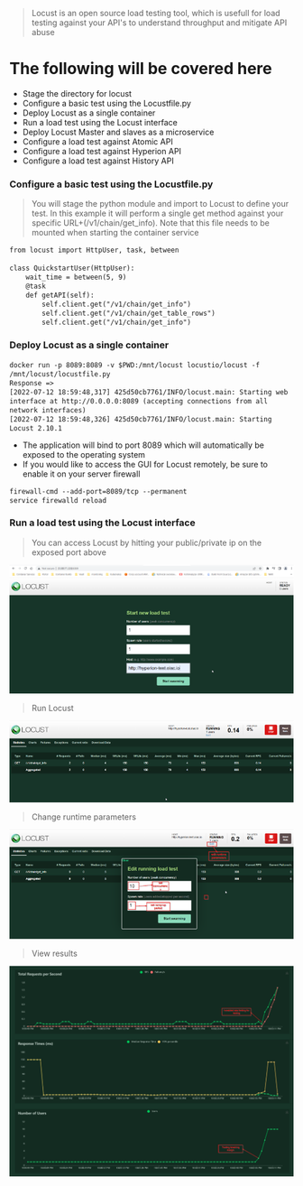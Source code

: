 >Locust is an open source load testing tool, which is usefull for load testing against your API's to understand throughput and mitigate API abuse

# The following will be covered here
- Stage the directory for locust
- Configure a basic test using the Locustfile.py
- Deploy Locust as a single container
- Run a load test using the Locust interface
- Deploy Locust Master and slaves as a microservice
- Configure a load test against Atomic API
- Configure a load test against Hyperion API
- Configure a load test against History API

### Configure a basic test using the Locustfile.py
> You will stage the python module and import to Locust to define your test. In this example it will perform a single get method against your specific URL+(/v1/chain/get_info). Note that this file needs to be mounted when starting the container service
 
```
from locust import HttpUser, task, between

class QuickstartUser(HttpUser):
    wait_time = between(5, 9)
    @task
    def getAPI(self):
        self.client.get("/v1/chain/get_info")
        self.client.get("/v1/chain/get_table_rows")
        self.client.get("/v1/chain/get_info")
```
### Deploy Locust as a single container
```
docker run -p 8089:8089 -v $PWD:/mnt/locust locustio/locust -f /mnt/locust/locustfile.py
Response =>
[2022-07-12 18:59:48,317] 425d50cb7761/INFO/locust.main: Starting web interface at http://0.0.0.0:8089 (accepting connections from all network interfaces)
[2022-07-12 18:59:48,326] 425d50cb7761/INFO/locust.main: Starting Locust 2.10.1
```

- The application will bind to port 8089 which will automatically be exposed to the operating system
- If you would like to access the GUI for Locust remotely, be sure to enable it on your server firewall

```
firewall-cmd --add-port=8089/tcp --permanent
service firewalld reload
```
### Run a load test using the Locust interface
> You can access Locust by hitting your public/private ip on the exposed port above

<img src="/assets/locustfile.py.png"/>

> Run Locust

<img src="/assets/run locustfile.py.png"/>

> Change runtime parameters

<img src="/assets/runtime for locustfile.py.png"/>

> View results

<img src="/assets/results for locustfile.py.png"/>






